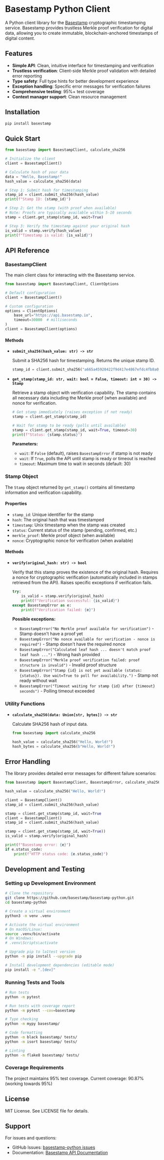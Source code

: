 # Basestamp Python Client

A Python client library for the [Basestamp](https://basestamp.io) cryptographic timestamping service. Basestamp provides trustless Merkle proof verification for digital data, allowing you to create immutable, blockchain-anchored timestamps of digital content.

## Features

- **Simple API**: Clean, intuitive interface for timestamping and verification
- **Trustless verification**: Client-side Merkle proof validation with detailed error reporting
- **Type safety**: Full type hints for better development experience
- **Exception handling**: Specific error messages for verification failures
- **Comprehensive testing**: 95%+ test coverage
- **Context manager support**: Clean resource management

## Installation

```bash
pip install basestamp
```

## Quick Start

```python
from basestamp import BasestampClient, calculate_sha256

# Initialize the client
client = BasestampClient()

# Calculate hash of your data
data = "Hello, Basestamp!"
hash_value = calculate_sha256(data)

# Step 1: Submit hash for timestamping
stamp_id = client.submit_sha256(hash_value)
print(f"Stamp ID: {stamp_id}")

# Step 2: Get the stamp (with proof when available)
# Note: Proofs are typically available within 5-10 seconds
stamp = client.get_stamp(stamp_id, wait=True)

# Step 3: Verify the timestamp against your original hash
is_valid = stamp.verify(hash_value)
print(f"Timestamp is valid: {is_valid}")
```

## API Reference

### BasestampClient

The main client class for interacting with the Basestamp service.

```python
from basestamp import BasestampClient, ClientOptions

# Default configuration
client = BasestampClient()

# Custom configuration
options = ClientOptions(
    base_url="https://api.basestamp.io",
    timeout=30000  # milliseconds
)
client = BasestampClient(options)
```

#### Methods

- **`submit_sha256(hash_value: str) -> str`**
  
  Submit a SHA256 hash for timestamping. Returns the unique stamp ID.

  ```python
  stamp_id = client.submit_sha256("a665a45920422f9d417e4867efdc4fb8a04a1f3fff1fa07e998e86f7f7a27ae3")
  ```

- **`get_stamp(stamp_id: str, wait: bool = False, timeout: int = 30) -> Stamp`**
  
  Retrieve a stamp object with verification capability. The stamp contains all necessary data including the Merkle proof (when available) and nonce for verification.

  ```python
  # Get stamp immediately (raises exception if not ready)
  stamp = client.get_stamp(stamp_id)
  
  # Wait for stamp to be ready (polls until available)
  stamp = client.get_stamp(stamp_id, wait=True, timeout=30)
  print(f"Status: {stamp.status}")
  ```

  **Parameters:**
  - `wait`: If `False` (default), raises `BasestampError` if stamp is not ready
  - `wait`: If `True`, polls the API until stamp is ready or timeout is reached  
  - `timeout`: Maximum time to wait in seconds (default: 30)


### Stamp Object

The `Stamp` object returned by `get_stamp()` contains all timestamp information and verification capability.

#### Properties

- `stamp_id`: Unique identifier for the stamp
- `hash`: The original hash that was timestamped  
- `timestamp`: Unix timestamp when the stamp was created
- `status`: Current status of the stamp (pending, confirmed, etc.)
- `merkle_proof`: Merkle proof object (when available)
- `nonce`: Cryptographic nonce for verification (when available)

#### Methods

- **`verify(original_hash: str) -> bool`**
  
  Verify that this stamp proves the existence of the original hash. Requires a nonce for cryptographic verification (automatically included in stamps retrieved from the API). Raises specific exceptions if verification fails.

  ```python
  try:
      is_valid = stamp.verify(original_hash)
      print(f"Verification successful: {is_valid}")
  except BasestampError as e:
      print(f"Verification failed: {e}")
  ```

  **Possible exceptions:**
  - `BasestampError("No Merkle proof available for verification")` - Stamp doesn't have a proof yet
  - `BasestampError("No nonce available for verification - nonce is required")` - Stamp doesn't have the required nonce
  - `BasestampError("Calculated leaf hash ... doesn't match proof leaf hash ...")` - Wrong hash provided
  - `BasestampError("Merkle proof verification failed: proof structure is invalid")` - Invalid proof structure
  - `BasestampError("Stamp {id} is not yet available (status: {status}). Use wait=True to poll for availability.")` - Stamp not ready without wait
  - `BasestampError("Timeout waiting for stamp {id} after {timeout} seconds")` - Polling timeout exceeded

### Utility Functions

- **`calculate_sha256(data: Union[str, bytes]) -> str`**
  
  Calculate SHA256 hash of input data.

  ```python
  from basestamp import calculate_sha256
  
  hash_value = calculate_sha256("Hello, World!")
  hash_bytes = calculate_sha256(b"Hello, World!")
  ```

## Error Handling

The library provides detailed error messages for different failure scenarios:

```python
from basestamp import BasestampClient, BasestampError, calculate_sha256

hash_value = calculate_sha256("Hello, World!")

client = BasestampClient()
stamp_id = client.submit_sha256(hash_value)

stamp = client.get_stamp(stamp_id, wait=True
client = BasestampClient()
stamp_id = client.submit_sha256(hash_value)

stamp = client.get_stamp(stamp_id, wait=True))
is_valid = stamp.verify(original_hash)

print(f"Basestamp error: {e}")
if e.status_code:
    print(f"HTTP status code: {e.status_code}")
```

## Development and Testing

### Setting up Development Environment

```bash
# Clone the repository
git clone https://github.com/basestamp/basestamp-python.git
cd basestamp-python

# Create a virtual environment
python3 -m venv .venv

# Activate the virtual environment
# On macOS/Linux:
source .venv/bin/activate
# On Windows:
# .venv\Scripts\activate

# Upgrade pip to la1test version
python -m pip install --upgrade pip

# Install development dependencies (editable mode)
pip install -e ".[dev]"
```

### Running Tests and Tools

```bash
# Run tests
python -m pytest

# Run tests with coverage report
python -m pytest --cov=basestamp

# Type checking
python -m mypy basestamp/

# Code formatting
python -m black basestamp/ tests/
python -m isort basestamp/ tests/

# Linting
python -m flake8 basestamp/ tests/
```

### Coverage Requirements

The project maintains 95% test coverage. Current coverage: 90.87% (working towards 95%)

## License

MIT License. See LICENSE file for details.

## Support

For issues and questions:
- GitHub Issues: [basestamp-python issues](https://github.com/basestamp/basestamp-python/issues)
- Documentation: [Basestamp API Documentation](https://docs.basestamp.io)
